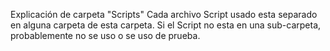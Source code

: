 Explicación de carpeta "Scripts"
Cada archivo Script usado esta separado en alguna carpeta de esta carpeta. 
Si el Script no esta en una sub-carpeta, probablemente no se uso o se uso de prueba.